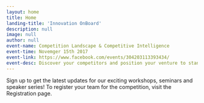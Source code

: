 ```yaml
---
layout: home
title: Home
landing-title: 'Innovation OnBoard'
description: null
image: null
author: null
event-name: Competition Landscape & Competitive Intelligence
event-time: Novemger 15th 2017
event-link: https://www.facebook.com/events/304203113393434/
event-desc: Discover your competitors and position your venture to standout in the market.
---
```


Sign up to get the latest updates for our exciting workshops, seminars and speaker series! To register your team for the competition, visit the Registration page.